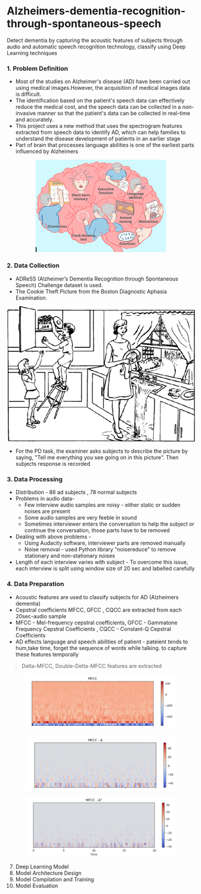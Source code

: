 # Alzheimers-dementia-recognition-through-spontaneous-speech
Detect dementia by capturing the acoustic features of subjects through audio and automatic speech recognition technology, classify using Deep Learning techniques

### 1. Problem Definition
* Most of the studies on Alzheimer's disease (AD) have been carried out using medical images.However, the acquisition of medical images data is difficult.
* The identification based on the patient's speech data can effectively reduce the medical cost, and the speech data can be collected
in a non-invasive manner so that the patient's data can be collected in real-time and accurately.
* This project uses a new method that uses the spectrogram features extracted from speech data to identify AD, which can help families to understand the disease development of patients in an earlier stage
* Part of brain that processes language abilities is one of the earliest parts influenced by Alzheimers

<p align="center">
  <img src="images/alzheimers.png" alt="Alzheimers effect" />
</p>


### 2. Data Collection
* ADReSS (Alzheimer’s Dementia Recognition through Spontaneous Speech) Challenge dataset is used.
* The Cookie Theft Picture from the Boston Diagnostic Aphasia Examination.

<p align="center">
  <img src="images/cookie-theft.png" alt="Cookie theft picture boston exam]" />
</p>


* For the PD task, the examiner asks subjects to describe the picture by saying, "Tell me everything you see going on in this picture". Then subjects response is recorded
### 3. Data Processing
* Distribution - 86 ad subjects , 78 normal subjects
* Problems in audio data- 
    * Few interview audio samples are noisy - either static or sudden noises are present
    * Some audio samples are very feeble in sound
    * Sometimes interviewer enters the conversation to help the subject or continue the conversation, those parts have to be removed
* Dealing with above problems - 
    * Using Audacity software, interviewer parts are removed manually
    * Noise removal - used Python library "noisereduce" to remove stationary and non-stationary noises 
* Length of each interview varies with subject - To overcome this issue, each interview is split using window size of 20 sec and labelled carefully
### 4. Data Preparation
* Acoustic features are used to classify subjects for AD (Alzheimers dementia)
* Cepstral coefficients MFCC, GFCC , CQCC are extracted from each 20sec-audio sample
* MFCC - Mel-frequency cepstral coefficients, GFCC - Gammatone Frequency Cepstral Coefficients , CQCC - Constant-Q Cepstral Coefficients
* AD effects language and speech abilities of patient - pateient tends to hum,take time, forget the sequence of words while talking. to capture these features temporally 
> Delta-MFCC, Double-Delta-MFCC features are extracted 

<!-- MFCC pictures added -->

<p align="center">
  <img src="images/mfcc.png" alt="Image 3" width="400" />
</p>

<p align="center">
  <img src="images/mfcc-delta.png" alt="Image 3" width="400" />
</p>


<p align="center">
  <img src="images/mfcc-delta-delta.png" alt="Image 3" width="400" />
</p>

7. Deep Learning Model
8. Model Architecture Design
9. Model Compilation and Training
10. Model Evaluation
